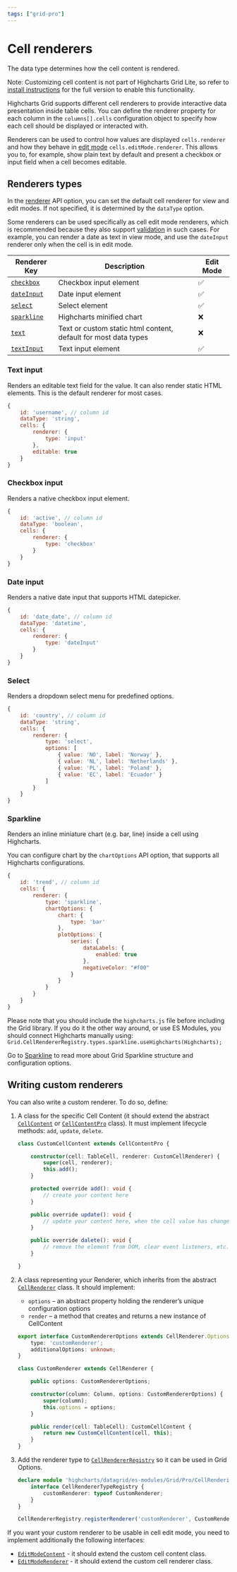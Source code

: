 ```yaml
---
tags: ["grid-pro"]
---
```


# Cell renderers

The data type determines how the cell content is rendered.

Note: Customizing cell content is not part of Highcharts Grid Lite, so refer to [install instructions](https://www.highcharts.com/docs/dashboards/grid-standalone) for the full version to enable this functionality.

Highcharts Grid supports different cell renderers to provide interactive data presentation inside table cells. You can define the renderer property for each column in the `columns[].cells` configuration object to specify how each cell should be displayed or interacted with.

Renderers can be used to control how values are displayed `cells.renderer` and how they behave in [edit mode](https://www.highcharts.com/docs/grid/cell-editing) `cells.editMode.renderer`. This allows you to, for example, show plain text by default and present a checkbox or input field when a cell becomes editable.

## Renderers types

In the [renderer](https://api.highcharts.com/grid/#interfaces/Grid_Core_Options.ColumnOptions#renderer) API option, you can set the default cell renderer for view and edit modes. If not specified, it is determined by the `dataType` option.

Some renderers can be used specifically as cell edit mode renderers, which is recommended because they also support [validation](https://www.highcharts.com/docs/grid/cell-editing#validation) in such cases.
For example, you can render a date as text in view mode, and use the `dateInput` renderer only when the cell is in edit mode.

| Renderer Key | Description | Edit Mode |
|---|---|---|
| [`checkbox`](https://api.highcharts.com/grid/#classes/Grid_Pro_CellRendering_Renderers_CheckboxRenderer.CheckboxRenderer-1) | Checkbox input element | ✅ |
| [`dateInput`](https://api.highcharts.com/grid/#classes/Grid_Pro_CellRendering_Renderers_DateInputRenderer.DateInputRenderer-1) | Date input element | ✅ |
| [`select`](https://api.highcharts.com/grid/#classes/Grid_Pro_CellRendering_Renderers_SelectRenderer.SelectRenderer-1) | Select element | ✅ |
| [`sparkline`](https://api.highcharts.com/grid/#classes/Grid_Pro_CellRendering_Renderers_SparklineRenderer.SparklineRenderer-1) | Highcharts minified chart | ❌ |
| [`text`](https://api.highcharts.com/grid/#classes/Grid_Pro_CellRendering_Renderers_TextRenderer.TextRenderer-1) | Text or custom static html content, default for most data types | ❌ |
| [`textInput`](https://api.highcharts.com/grid/#classes/Grid_Pro_CellRendering_Renderers_TextInputRenderer.TextInputRenderer-1) | Text input element | ✅ |

### Text input
Renders an editable text field for the value. It can also render static HTML elements. This is the default renderer for most cases.

```js
{
    id: 'username', // column id
    dataType: 'string',
    cells: {
        renderer: {
            type: 'input'
        },
        editable: true
    }
}
```

### Checkbox input
Renders a native checkbox input element.

```js
{
    id: 'active', // column id
    dataType: 'boolean',
    cells: {
        renderer: {
            type: 'checkbox'
        }
    }
}
```

### Date input
Renders a native date input that supports HTML datepicker.

```js
{
    id: 'date_date', // column id
    dataType: 'datetime',
    cells: {
        renderer: {
            type: 'dateInput'
        }
    }
}
```

### Select
Renders a dropdown select menu for predefined options.

```js
{
    id: 'country', // column id
    dataType: 'string',
    cells: {
        renderer: {
            type: 'select',
            options: [
                { value: 'NO', label: 'Norway' },
                { value: 'NL', label: 'Netherlands' },
                { value: 'PL', label: 'Poland' },
                { value: 'EC', label: 'Ecuador' }
            ]
        }
    }
}
```

### Sparkline
Renders an inline miniature chart (e.g. bar, line) inside a cell using Highcharts.

You can configure chart by the `chartOptions` API option, that supports all Highcharts configurations.

```js
{
    id: 'trend', // column id
    cells: {
        renderer: {
            type: 'sparkline',
            chartOptions: {
                chart: {
                    type: 'bar'
                },
                plotOptions: {
                    series: {
                        dataLabels: {
                            enabled: true
                        },
                        negativeColor: "#f00"
                    }
                }
            }
        }
    }
}
```

Please note that you should include the `highcharts.js` file before including the Grid library. If you do it the other way around, or use ES Modules, you should connect Highcharts manually using: `Grid.CellRendererRegistry.types.sparkline.useHighcharts(Highcharts);`

Go to [Sparkline](https://www.highcharts.com/docs/grid/sparkline) to read more about Grid Sparkline structure and configuration options.


## Writing custom renderers

You can also write a custom renderer. To do so, define:

1. A class for the specific Cell Content (it should extend the abstract [`CellContent`](https://api.highcharts.com/grid/#classes/Grid_Core_Table_CellContent_CellContent.CellContent) or [`CellContentPro`](https://api.highcharts.com/grid/#classes/Grid_Pro_CellRendering_CellContentPro.CellContentPro) class). It must implement lifecycle methods: `add`, `update`, `delete`.

    ```ts
    class CustomCellContent extends CellContentPro {

        constructor(cell: TableCell, renderer: CustomCellRenderer) {
            super(cell, renderer);
            this.add();
        }

        protected override add(): void {
            // create your content here
        }

        public override update(): void {
            // update your content here, when the cell value has changed
        }

        public override dalete(): void {
            // remove the element from DOM, clear event listeners, etc.
        }

    }
    ```

2. A class representing your Renderer, which inherits from the abstract [`CellRenderer`](https://api.highcharts.com/grid/#classes/Grid_Pro_CellRendering_CellRenderer.CellRenderer-1) class. It should implement:
    - `options` – an abstract property holding the renderer’s unique configuration options
    - `render` – a method that creates and returns a new instance of CellContent

    ```ts
    export interface CustomRendererOptions extends CellRenderer.Options {
        type: 'customRenderer';
        additionalOptions: unknown;
    }

    class CustomRenderer extends CellRenderer {

        public options: CustomRendererOptions;

        constructor(column: Column, options: CustomRendererOptions) {
            super(column);
            this.options = options;
        }

        public render(cell: TableCell): CustomCellContent {
            return new CustomCellContent(cell, this);
        }
    }
    ```

3. Add the renderer type to [`CellRendererRegistry`](https://api.highcharts.com/grid/#modules/Grid_Pro_CellRendering_CellRendererRegistry.CellRendererRegistry) so it can be used in Grid Options.

    ```ts
    declare module 'highcharts/datagrid/es-modules/Grid/Pro/CellRendering/CellRendererType' {
        interface CellRendererTypeRegistry {
            customRenderer: typeof CustomRenderer;
        }
    }

    CellRendererRegistry.registerRenderer('customRenderer', CustomRenderer);
    ```

If you want your custom renderer to be usable in cell edit mode, you need to implement additionally the following interfaces:
- [`EditModeContent`](https://api.highcharts.com/grid/#interfaces/Grid_Pro_CellEditing_CellEditMode.EditModeContent) - it should extend the custom cell content class.
- [`EditModeRenderer`](https://api.highcharts.com/grid/#interfaces/Grid_Pro_CellEditing_CellEditMode.EditModeRenderer) - it should extend the custom cell renderer class.
